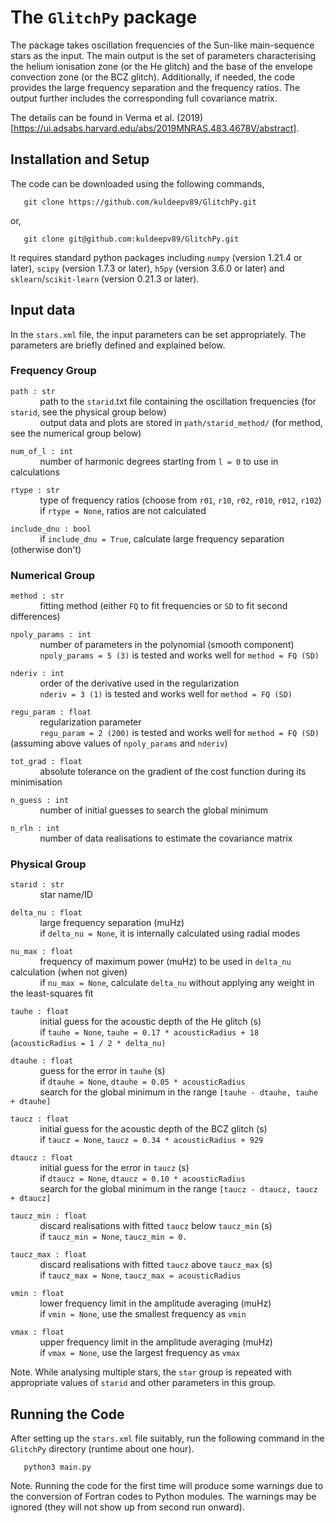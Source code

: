 # The `GlitchPy` package

The package takes oscillation frequencies of the Sun-like main-sequence stars as the input. The main output is the set of parameters characterising the helium ionisation zone (or the He glitch) and the base of the envelope convection zone (or the BCZ glitch). Additionally, if needed, the code provides the large frequency separation and the frequency ratios. The output further includes the corresponding full covariance matrix.  

The details can be found in Verma et al. (2019) [https://ui.adsabs.harvard.edu/abs/2019MNRAS.483.4678V/abstract].


## Installation and Setup

The code can be downloaded using the following commands,

       git clone https://github.com/kuldeepv89/GlitchPy.git
or,

       git clone git@github.com:kuldeepv89/GlitchPy.git

It requires standard python packages including `numpy` (version 1.21.4 or later), `scipy` (version 1.7.3 or later), `h5py` (version 3.6.0 or later) and `sklearn`/`scikit-learn` (version 0.21.3 or later). 


## Input data

In the `stars.xml` file, the input parameters can be set appropriately. The parameters are briefly defined and explained below.

### Frequency Group 

`path : str` 
<br>&nbsp;&nbsp;&nbsp;&nbsp;&nbsp;&nbsp;&nbsp;&nbsp;&nbsp;&nbsp;&nbsp; path to the `starid`.txt file containing the oscillation frequencies (for `starid`, see the physical group below) <br>&nbsp;&nbsp;&nbsp;&nbsp;&nbsp;&nbsp;&nbsp;&nbsp;&nbsp;&nbsp;&nbsp; output data and plots are stored in `path/starid_method/` (for method, see the numerical group below)

`num_of_l : int` 
<br>&nbsp;&nbsp;&nbsp;&nbsp;&nbsp;&nbsp;&nbsp;&nbsp;&nbsp;&nbsp;&nbsp; number of harmonic degrees starting from `l = 0` to use in calculations 

`rtype : str` 
<br>&nbsp;&nbsp;&nbsp;&nbsp;&nbsp;&nbsp;&nbsp;&nbsp;&nbsp;&nbsp;&nbsp; type of frequency ratios (choose from `r01`, `r10`, `r02`, `r010`, `r012`, `r102`) <br>&nbsp;&nbsp;&nbsp;&nbsp;&nbsp;&nbsp;&nbsp;&nbsp;&nbsp;&nbsp;&nbsp; if `rtype = None`, ratios are not calculated

`include_dnu : bool`
<br>&nbsp;&nbsp;&nbsp;&nbsp;&nbsp;&nbsp;&nbsp;&nbsp;&nbsp;&nbsp;&nbsp; if `include_dnu = True`, calculate large frequency separation (otherwise don't)

### Numerical Group 

`method : str` 
<br>&nbsp;&nbsp;&nbsp;&nbsp;&nbsp;&nbsp;&nbsp;&nbsp;&nbsp;&nbsp;&nbsp; fitting method (either `FQ` to fit frequencies or `SD` to fit second differences)

`npoly_params : int` 
<br>&nbsp;&nbsp;&nbsp;&nbsp;&nbsp;&nbsp;&nbsp;&nbsp;&nbsp;&nbsp;&nbsp; number of parameters in the polynomial (smooth component) <br>&nbsp;&nbsp;&nbsp;&nbsp;&nbsp;&nbsp;&nbsp;&nbsp;&nbsp;&nbsp;&nbsp; `npoly_params = 5 (3)` is tested and works well for `method = FQ (SD)`

`nderiv : int` 
<br>&nbsp;&nbsp;&nbsp;&nbsp;&nbsp;&nbsp;&nbsp;&nbsp;&nbsp;&nbsp;&nbsp; order of the derivative used in the regularization <br>&nbsp;&nbsp;&nbsp;&nbsp;&nbsp;&nbsp;&nbsp;&nbsp;&nbsp;&nbsp;&nbsp; `nderiv = 3 (1)` is tested and works well for `method = FQ (SD)`

`regu_param : float` 
<br>&nbsp;&nbsp;&nbsp;&nbsp;&nbsp;&nbsp;&nbsp;&nbsp;&nbsp;&nbsp;&nbsp; regularization parameter <br>&nbsp;&nbsp;&nbsp;&nbsp;&nbsp;&nbsp;&nbsp;&nbsp;&nbsp;&nbsp;&nbsp; `regu_param = 2 (200)` is tested and works well for `method = FQ (SD)` (assuming above values of `npoly_params` and `nderiv`)

`tot_grad : float` 
<br>&nbsp;&nbsp;&nbsp;&nbsp;&nbsp;&nbsp;&nbsp;&nbsp;&nbsp;&nbsp;&nbsp; absolute tolerance on the gradient of the cost function during its minimisation

`n_guess : int` 
<br>&nbsp;&nbsp;&nbsp;&nbsp;&nbsp;&nbsp;&nbsp;&nbsp;&nbsp;&nbsp;&nbsp; number of initial guesses to search the global minimum

`n_rln : int` 
<br>&nbsp;&nbsp;&nbsp;&nbsp;&nbsp;&nbsp;&nbsp;&nbsp;&nbsp;&nbsp;&nbsp; number of data realisations to estimate the covariance matrix

### Physical Group 

`starid : str` 
<br>&nbsp;&nbsp;&nbsp;&nbsp;&nbsp;&nbsp;&nbsp;&nbsp;&nbsp;&nbsp;&nbsp; star name/ID 

`delta_nu : float` 
<br>&nbsp;&nbsp;&nbsp;&nbsp;&nbsp;&nbsp;&nbsp;&nbsp;&nbsp;&nbsp;&nbsp; large frequency separation (muHz) <br>&nbsp;&nbsp;&nbsp;&nbsp;&nbsp;&nbsp;&nbsp;&nbsp;&nbsp;&nbsp;&nbsp; if `delta_nu = None`, it is internally calculated using radial modes 

`nu_max : float` 
<br>&nbsp;&nbsp;&nbsp;&nbsp;&nbsp;&nbsp;&nbsp;&nbsp;&nbsp;&nbsp;&nbsp; frequency of maximum power (muHz) to be used in `delta_nu` calculation (when not given) <br>&nbsp;&nbsp;&nbsp;&nbsp;&nbsp;&nbsp;&nbsp;&nbsp;&nbsp;&nbsp;&nbsp; if `nu_max = None`, calculate `delta_nu` without applying any weight in the least-squares fit 

`tauhe : float`
<br>&nbsp;&nbsp;&nbsp;&nbsp;&nbsp;&nbsp;&nbsp;&nbsp;&nbsp;&nbsp;&nbsp; initial guess for the acoustic depth of the He glitch (s) <br>&nbsp;&nbsp;&nbsp;&nbsp;&nbsp;&nbsp;&nbsp;&nbsp;&nbsp;&nbsp;&nbsp; if `tauhe = None`, `tauhe = 0.17 * acousticRadius + 18` (`acousticRadius = 1 / 2 * delta_nu)`

`dtauhe : float` 
<br>&nbsp;&nbsp;&nbsp;&nbsp;&nbsp;&nbsp;&nbsp;&nbsp;&nbsp;&nbsp;&nbsp; guess for the error in `tauhe` (s) <br>&nbsp;&nbsp;&nbsp;&nbsp;&nbsp;&nbsp;&nbsp;&nbsp;&nbsp;&nbsp;&nbsp; if `dtauhe = None`, `dtauhe = 0.05 * acousticRadius` <br>&nbsp;&nbsp;&nbsp;&nbsp;&nbsp;&nbsp;&nbsp;&nbsp;&nbsp;&nbsp;&nbsp; search for the global minimum in the range `[tauhe - dtauhe, tauhe + dtauhe]`

`taucz : float` 
<br>&nbsp;&nbsp;&nbsp;&nbsp;&nbsp;&nbsp;&nbsp;&nbsp;&nbsp;&nbsp;&nbsp; initial guess for the acoustic depth of the BCZ glitch (s) <br>&nbsp;&nbsp;&nbsp;&nbsp;&nbsp;&nbsp;&nbsp;&nbsp;&nbsp;&nbsp;&nbsp; if `taucz = None`, `taucz = 0.34 * acousticRadius + 929`

`dtaucz : float` 
<br>&nbsp;&nbsp;&nbsp;&nbsp;&nbsp;&nbsp;&nbsp;&nbsp;&nbsp;&nbsp;&nbsp; initial guess for the error in `taucz` (s) <br>&nbsp;&nbsp;&nbsp;&nbsp;&nbsp;&nbsp;&nbsp;&nbsp;&nbsp;&nbsp;&nbsp; if `dtaucz = None`, `dtaucz = 0.10 * acousticRadius` <br>&nbsp;&nbsp;&nbsp;&nbsp;&nbsp;&nbsp;&nbsp;&nbsp;&nbsp;&nbsp;&nbsp; search for the global minimum in the range `[taucz - dtaucz, taucz + dtaucz]`

`taucz_min : float` 
<br>&nbsp;&nbsp;&nbsp;&nbsp;&nbsp;&nbsp;&nbsp;&nbsp;&nbsp;&nbsp;&nbsp; discard realisations with fitted `taucz` below `taucz_min` (s) <br>&nbsp;&nbsp;&nbsp;&nbsp;&nbsp;&nbsp;&nbsp;&nbsp;&nbsp;&nbsp;&nbsp; if `taucz_min = None`, `taucz_min = 0.`

`taucz_max : float` 
<br>&nbsp;&nbsp;&nbsp;&nbsp;&nbsp;&nbsp;&nbsp;&nbsp;&nbsp;&nbsp;&nbsp; discard realisations with fitted `taucz` above `taucz_max` (s) <br>&nbsp;&nbsp;&nbsp;&nbsp;&nbsp;&nbsp;&nbsp;&nbsp;&nbsp;&nbsp;&nbsp; if `taucz_max = None`, `taucz_max = acousticRadius`

`vmin : float` 
<br>&nbsp;&nbsp;&nbsp;&nbsp;&nbsp;&nbsp;&nbsp;&nbsp;&nbsp;&nbsp;&nbsp; lower frequency limit in the amplitude averaging (muHz) <br>&nbsp;&nbsp;&nbsp;&nbsp;&nbsp;&nbsp;&nbsp;&nbsp;&nbsp;&nbsp;&nbsp; if `vmin = None`, use the smallest frequency as `vmin`

`vmax : float` 
<br>&nbsp;&nbsp;&nbsp;&nbsp;&nbsp;&nbsp;&nbsp;&nbsp;&nbsp;&nbsp;&nbsp; upper frequency limit in the amplitude averaging (muHz) <br>&nbsp;&nbsp;&nbsp;&nbsp;&nbsp;&nbsp;&nbsp;&nbsp;&nbsp;&nbsp;&nbsp; if `vmax = None`, use the largest frequency as `vmax`
 
Note. While analysing multiple stars, the `star` group is repeated with appropriate values of `starid` and other parameters in this group.

## Running the Code

After setting up the `stars.xml` file suitably, run the following command in the `GlitchPy` directory (runtime about one hour).
  
       python3 main.py

Note. Running the code for the first time will produce some warnings due to the conversion of Fortran codes to Python modules. The warnings may be ignored (they will not show up from second run onward).
